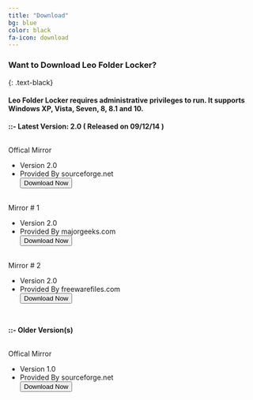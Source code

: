 ```yaml
---
title: "Download"
bg: blue
color: black
fa-icon: download
---
```


### Want to Download Leo Folder Locker?
{: .text-black}

#### Leo Folder Locker requires administrative privileges to run. It supports Windows XP, Vista, Seven, 8, 8.1 and 10.

**::- Latest Version: 2.0 ( Released on 09/12/14 )**

<br>
<label>Offical Mirror</label>
<ul>
<li>Version 2.0</li>
<li>Provided By sourceforge.net</li>
<a href="http://sourceforge.net/projects/leosoftlocker/files/latest/download"><button type="button" class="button-primary"><i class="fa fa-fw fa-download"></i> Download Now</button></a>
</ul>
<br>
<label>Mirror # 1</label>
<ul>
<li>Version 2.0</li>
<li>Provided By majorgeeks.com</li>
<a href="http://www.majorgeeks.com/files/details/leo_folder_locker.html"><button type="button" class="button-primary"><i class="fa fa-fw fa-download"></i> Download Now</button></a> 
</ul>
<br>
<label>Mirror # 2</label>
<ul>
<li>Version 2.0</li>
<li>Provided By freewarefiles.com</li>
<a href="http://www.freewarefiles.com/Leo-Folder-Locker_program_101153.html"><button type="button" class="button-primary"><i class="fa fa-fw fa-download"></i> Download Now</button></a>
</ul>
<br>

**::- Older Version(s)**

<br>
<label>Offical Mirror</label>
<ul>
<li>Version 1.0</li>
<li>Provided By sourceforge.net</li>
<a href="http://sourceforge.net/projects/leosoftlocker/files/Leo%20Folder%20Locker.zip/download"><button type="button" class="button-primary"><i class="fa fa-fw fa-download"></i> Download Now</button></a>
</ul>